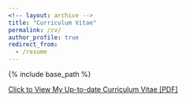 ```yaml
---
<!-- layout: archive -->
title: "Curriculum Vitae"
permalink: /cv/
author_profile: true
redirect_from:
  - /resume
---
```


{% include base_path %}

[Click to View My Up-to-date Curriculum Vitae [PDF]](https://rashid-islam.github.io/homepage/files/CV-Rashidul-Islam.pdf)

<!-- <embed src="https://rashid-islam.github.io/homepage/files/CV-Rashidul.pdf" width="650" height="1800" type='application/pdf'> -->
